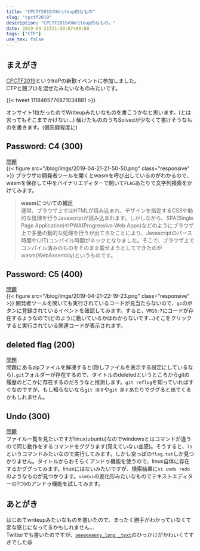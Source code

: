 ```yaml
---
title: "CPCTF2019のWriteup的なもの"
slug: "cpctf2019"
description: "CPCTF2019のWriteup的なもの。"
date: 2019-04-21T21:50:07+09:00
tags: ["CTF"]
use_tex: false
---
```


## まえがき
[CPCTF2019](https://cpctf.space/)というtraPの新歓イベントに参加しました。  
CTPと競プロを混ぜたみたいなものみたいです。  

{{< tweet 1118465776871034881 >}}

オンサイト1位だったのでWriteupみたいなものを書こうかなと思います。(とは言ってもそこまでかけない…)
解けたもののうちSolvedが少なくて書けそうなものを書きます。(備忘録程度に)

## Password: C4 (300)
[問題](https://cpctf.space/challenges/6f3c8a4e-83c8-427d-a69a-b1394dc5ad51?hide=true)  
{{< figure src="/blog/imgs/2019-04-21-21-50-50.png" class="responsive" >}}
ブラウザの開発者ツールを開くとwasmを呼び出しているのがわかるので、wasmを保存して中をバイナリエディターで開いて`FLAG`あたりで文字列検索をかけてみます。

> **wasmについての補足**  
> 通常、ブラウザ上ではHTMLが読み込まれ、デザインを指定するCSSや動的な処理を行うJavascriptが読み込まれます。しかしながら、SPA(Single Page Application)やPWA(Progressive Web Apps)などのようにブラウザ上で多量の動的な処理を行うが出てきたことにより、Javascriptのパース時間や(JIT)コンパイル時間がネックとなりました。そこで、ブラウザ上でコンパイル済みのものをそのまま載せようとしてできたのがwasm(WebAssembly)というものです。

## Password: C5 (400)
[問題](https://cpctf.space/challenges/fc499694-d5d7-4aec-88d1-9b254d174c80?hide=true)  
{{< figure src="/blog/imgs/2019-04-21-22-19-23.png" class="responsive" >}}
開発者ツールを開いても実行されているコードが見当たらないので、`go`のボタンに登録されているイベントを確認してみます。すると、`VM18:7`にコードが存在するようなので(どのように動いているかはわからないです…)そこをクリックすると実行されている関連コードが表示されます。

## deleted flag (200)
[問題](https://cpctf.space/challenges/86db500d-07ec-4b59-a142-0cac6ca8db08)  
問題にあるzipファイルを解凍すると(隠しファイルを表示する設定にしているなら)`.git`フォルダーが存在するので、タイトルのdeletedというところからgitの履歴のどこかに存在するのだろうなと推測します。`git reflog`を知っていればすぐなのですが、もし知らないなら`git 消す`や`git 戻す`あたりでググると出てくるかもしれません。

## Undo (300)
[問題](https://cpctf.space/challenges/6c5ac265-bd74-4e68-b0ca-d649de67643d)  
ファイル一覧を見たいですがlinux(ubuntu)なのでwindowsとはコマンドが違うので同じ動作をするコマンドをググります(覚えていない並感)。そうすると、`ls`というコマンドみたいなので実行してみます。しかし空っぽの`flag.txt`しか見つかりません。タイトルからおそらくアンドゥ機能を使うので、linux自体に存在するかググってみます。linuxにはないみたいですが、検索結果に`vi undo redo`のようなものが見つかります。`vim`(`vi`の進化形みたいなものでテキストエディターの1つ)のアンドゥ機能を試してみます。

## あとがき
はじめてwriteupみたいなものを書いたので、まったく勝手がわかっていなくて変な感じになってるかもしれません…  
Twitterでも書いたのですが、[`veeeeeeery_long _text`](https://cpctf.space/challenges/6362fc68-3633-40dd-91b0-f8984459dbb9?hide=true)のひっかけがかわいくてすきでした😆
